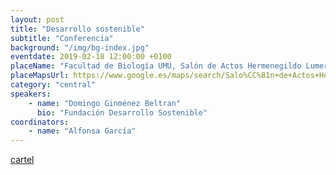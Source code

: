 ```yaml
---
layout: post
title: "Desarrollo sostenible"
subtitle: "Conferencia"
background: "/img/bg-index.jpg"
eventdate: 2019-02-18 12:00:00 +0100
placeName: "Facultad de Biología UMU, Salón de Actos Hermenegildo Lumeras de Castro."
placeMapsUrl: https://www.google.es/maps/search/Salo%CC%81n+de+Actos+Hermenegildo+Lumeras+de+Castro/@38.0198051,-1.1717736,17z/data=!3m1!4b1?hl=en
category: "central"
speakers:
    - name: "Domingo Ginménez Beltran"
      bio: "Fundación Desarrollo Sostenible"
coordinators:
    - name: "Alfonsa García"
---
```

[cartel](/img/posts/charlaConferenciaBIOLOGIA.png)
